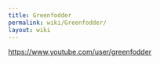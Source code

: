 ```yaml
---
title: Greenfodder
permalink: wiki/Greenfodder/
layout: wiki
---
```


<https://www.youtube.com/user/greenfodder>
